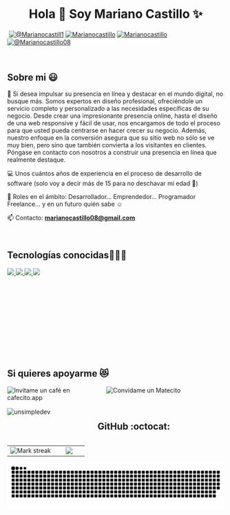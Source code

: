 <h1 align="center">Hola 👋  Soy Mariano Castillo ✨ </h1> 

<p align="left">
  <a href="https://www.youtube.com/" target="blank"><img align="center" src="https://img.shields.io/badge/Youtube-FF0000?style=for-the-badge&logo=youtube&logoColor=white" alt=""  /></a>
<a href="https://twitter.com/Marianocastill1" target="blank"><img align="center" src="https://img.shields.io/badge/Twitter-000000?style=for-the-badge&logo=twitter&logoColor=white" alt="@Marianocastill1" /></a>
<a href="https://www.linkedin.com/in/lic-mariano-castillo-06137b149/" target="blank"><img align="center" src="https://img.shields.io/badge/LinkedIn-0077B5?style=for-the-badge&logo=linkedin&logoColor=white" alt="Marianocastillo"/></a>
<a href="https://web.facebook.com/mariano.castillomartinez.5" target="blank"><img align="center" src="https://img.shields.io/badge/Facebook-1877F2?style=for-the-badge&logo=facebook&logoColor=white" alt="Marianocastillo"  /></a>
<a href = "https://www.instagram.com/marianocastillo08/" target="blank"><img align="center" src="https://img.shields.io/badge/Instagram-D14836?style=for-the-badge&logo=instagram&logoColor=white" alt="@Marianocastillo08"  /></a>
  </p>
<br>
<h2>Sobre mi 😃</h2>
<!--Intro start-->

<p align="left">

🎥 Si desea impulsar su presencia en línea y destacar en el mundo digital, no busque más. Somos expertos en diseño profesional, ofreciéndole un servicio completo y personalizado a las necesidades específicas de su negocio. Desde crear una impresionante presencia online, hasta el diseño de una web responsive y fácil de usar, nos encargamos de todo el proceso para que usted pueda centrarse en hacer crecer su negocio. Además, nuestro enfoque en la conversión asegura que su sitio web no sólo se ve muy bien, pero sino que también convierta a los visitantes en clientes. Póngase en contacto con nosotros a construir una presencia en línea que realmente destaque.

💻 Unos cuántos años de experiencia en el proceso de desarrollo de software (solo voy a decir más de 15 para no deschavar mi edad 🙈)

📝 Roles en el ámbito: Desarrollador... Emprendedor... Programador Freelance... y en un futuro quién sabe ☺️

📫 Contacto: **marianocastillo08@gmail.com**
<!--Intro end-->
  </p>
<br>

<h2 >Tecnologías conocidas👨🏻‍💻</h2>
<!--tech stack icons-->
<p align="left">
  <a href="https://skillicons.dev">
    <img src="https://skillicons.dev/icons?i=wordpress,cs,php,dotnet,css,html,js,nodejs" />
    <img src= "https://skillicons.dev/icons?i=react,mysql,git,github,postman,vscode,linux" />
    <img src="https://skillicons.dev/icons?i=figma&theme=light"/>  
    <img src="https://skillicons.dev/icons?i=angular,bootstrap,gitlab,mongodb,nextjs,ts,vercel,postgres"/> 
  </a>

</p>
<br>
<!-------------------------->

<br>
<br><br>
<br>
<br><br><br>
<br><br>

<!------------------------->
<div id="apoyo">
<h2>Si quieres apoyarme 😻</h2>
  <p align="left">
 <a href='https://cafecito.app/unsimpledev' rel='noopener' target='_blank'><img srcset='https://cdn.cafecito.app/imgs/buttons/button_1.png 1x, https://cdn.cafecito.app/imgs/buttons/button_1_2x.png 2x, https://cdn.cafecito.app/imgs/buttons/button_1_3.75x.png 3.75x' src='https://cdn.cafecito.app/imgs/buttons/button_1.png' alt='Invitame un café en cafecito.app' align="left" height="50" width="230"/></a>
    
<a href='https://matecito.co/unsimpledev' rel='noopener' target='_blank'><img srcset='https://www.matecito.co/public/button_11.png 1x, https://www.matecito.co/public/button_11_2x.png 2x, https://www.matecito.co/public/button_11_3.75x.png 3.75x' src='https://www.matecito.co/public/button_11.png' alt='Convidame un Matecito' align="left" height="50" width="240" /></a>

    
    
<a href="https://ko-fi.com/unsimpledev"> <img align="left" src="https://cdn.ko-fi.com/cdn/kofi3.png?v=3" height="50" width="210" alt="unsimpledev" /></a>
  </p>
</div>
  <br>
<br><br>

<h2>GitHub :octocat:</h2>
<!--- stats & Trophy (start) -->
<p align="center">
  <!--- stats (start) -->
<table align="left">
<tr border="none">
<td width="60%" align="center">

<!--  <img  align="center"  src="https://github-readme-stats.vercel.app/api?username=unsimpledev&theme=dark&show_icons=true&count_private=true" />
  <br></br> -->
  <img  title="🔥 Get streak stats for your profile at git.io/streak-stats" alt="Mark streak" src="https://github-readme-streak-stats.herokuapp.com/?user=unsimpledev&theme=dark&hide_border=false" /> 
</td>

<td width="40%" align="center">

  <img  align="center"  src="https://github-readme-stats.anuraghazra1.vercel.app/api/top-langs/?username=unsimpledev&theme=dark&hide_border=false&no-bg=true&no-frame=true&langs_count=10"/>

  </td>
</tr>
</table>
<!--- stats (end) -->

<!--- trophy (start) -->
<div align="center">
  <img  src="https://github.com/1999AZZAR/1999AZZAR/blob/main/resources/img/grid-snake.svg" alt="snake" />
</div>
<!--- trophy (start) -->
     
<!--- stats (end) -->




















